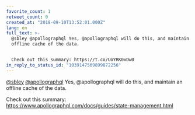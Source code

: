 ```yaml
---
favorite_count: 1
retweet_count: 0
created_at: "2018-09-10T13:52:01.000Z"
lang: en
full_text: >-
  @sbley @apollographql Yes, @apollographql will do this, and maintain an
  offline cache of the data. 


  Check out this summary: https://t.co/UoYRK0xDw0
in_reply_to_status_id: "1039147569899872256"
---
```


[@sbley](https://twitter.com/sbley)
[@apollographql](https://twitter.com/apollographql) Yes, @apollographql will do
this, and maintain an offline cache of the data.

Check out this summary:
<https://www.apollographql.com/docs/guides/state-management.html>
